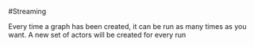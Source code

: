 #Streaming

Every time a graph has been created, it can be run as many times as you want.
A new set of actors will be created for every run

